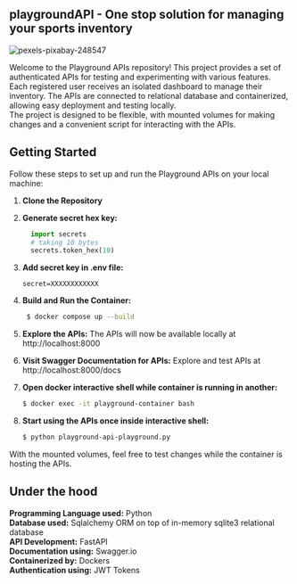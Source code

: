 ## playgroundAPI - One stop solution for managing your sports inventory


![pexels-pixabay-248547](https://github.com/vidhi-kumar/playgroundAPI/assets/55309127/b9359bbd-cf88-4e52-bf25-eef6e5e12526)


Welcome to the Playground APIs repository! This project provides a set of authenticated APIs for testing and experimenting with various features.<br> 
Each registered user receives an isolated dashboard to manage their inventory.
The APIs are connected to relational database and containerized, allowing easy deployment and testing locally.<br>
The project is designed to be flexible, with mounted volumes for making changes and a convenient script for interacting with the APIs.

## Getting Started

Follow these steps to set up and run the Playground APIs on your local machine:

1. **Clone the Repository**

2. **Generate secret hex key:**
    ```python
      import secrets
      # taking 10 bytes
      secrets.token_hex(10)
    ```

3.  **Add secret key in .env file:**
     ```env
     secret=XXXXXXXXXXXX
     ```

4. **Build and Run the Container:**
    ```bash
     $ docker compose up --build
    ```

5. **Explore the APIs:**
  The APIs will now be available locally at http://localhost:8000

6. **Visit Swagger Documentation for APIs:**
   Explore and test APIs at http://localhost:8000/docs

7. **Open docker interactive shell while container is running in another:**
   ```bash
   $ docker exec -it playground-container bash
   ```
   
8. **Start using the APIs once inside interactive shell:**
   ```bash
   $ python playground-api-playground.py
   ```

With the mounted volumes, feel free to test changes while the container is hosting the APIs.

## Under the hood
**Programming Language used:**
Python<br>
**Database used:**
Sqlalchemy ORM on top of in-memory sqlite3 relational database<br>
**API Development:**
FastAPI<br>
**Documentation using:**
Swagger.io<br>
**Containerized by:**
Dockers<br>
**Authentication using:**
JWT Tokens<br>
